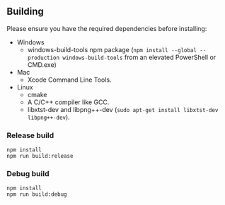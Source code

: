 ## Building

Please ensure you have the required dependencies before installing:

* Windows
  * windows-build-tools npm package (`npm install --global --production windows-build-tools` from an elevated PowerShell or CMD.exe)
* Mac
  * Xcode Command Line Tools.
* Linux
  * cmake
  * A C/C++ compiler like GCC.
  * libxtst-dev and libpng++-dev (`sudo apt-get install libxtst-dev libpng++-dev`).

### Release build

```
npm install
npm run build:release
```

### Debug build

```
npm install
npm run build:debug
```
